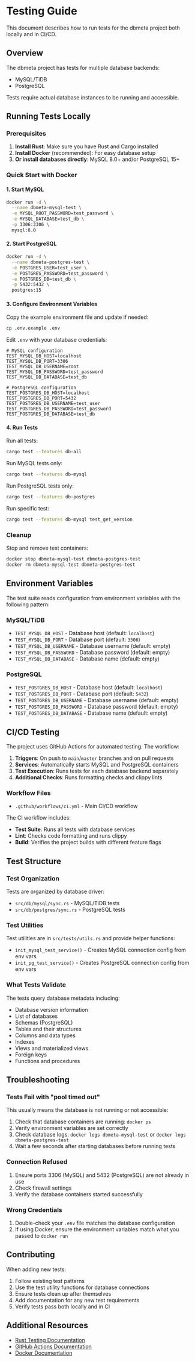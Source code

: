 # Testing Guide

This document describes how to run tests for the dbmeta project both locally and in CI/CD.

## Overview

The dbmeta project has tests for multiple database backends:
- MySQL/TiDB
- PostgreSQL

Tests require actual database instances to be running and accessible.

## Running Tests Locally

### Prerequisites

1. **Install Rust**: Make sure you have Rust and Cargo installed
2. **Install Docker** (recommended): For easy database setup
3. **Or install databases directly**: MySQL 8.0+ and/or PostgreSQL 15+

### Quick Start with Docker

#### 1. Start MySQL
```bash
docker run -d \
  --name dbmeta-mysql-test \
  -e MYSQL_ROOT_PASSWORD=test_password \
  -e MYSQL_DATABASE=test_db \
  -p 3306:3306 \
  mysql:8.0
```

#### 2. Start PostgreSQL
```bash
docker run -d \
  --name dbmeta-postgres-test \
  -e POSTGRES_USER=test_user \
  -e POSTGRES_PASSWORD=test_password \
  -e POSTGRES_DB=test_db \
  -p 5432:5432 \
  postgres:15
```

#### 3. Configure Environment Variables

Copy the example environment file and update if needed:
```bash
cp .env.example .env
```

Edit `.env` with your database credentials:
```env
# MySQL configuration
TEST_MYSQL_DB_HOST=localhost
TEST_MYSQL_DB_PORT=3306
TEST_MYSQL_DB_USERNAME=root
TEST_MYSQL_DB_PASSWORD=test_password
TEST_MYSQL_DB_DATABASE=test_db

# PostgreSQL configuration
TEST_POSTGRES_DB_HOST=localhost
TEST_POSTGRES_DB_PORT=5432
TEST_POSTGRES_DB_USERNAME=test_user
TEST_POSTGRES_DB_PASSWORD=test_password
TEST_POSTGRES_DB_DATABASE=test_db
```

#### 4. Run Tests

Run all tests:
```bash
cargo test --features db-all
```

Run MySQL tests only:
```bash
cargo test --features db-mysql
```

Run PostgreSQL tests only:
```bash
cargo test --features db-postgres
```

Run specific test:
```bash
cargo test --features db-mysql test_get_version
```

### Cleanup

Stop and remove test containers:
```bash
docker stop dbmeta-mysql-test dbmeta-postgres-test
docker rm dbmeta-mysql-test dbmeta-postgres-test
```

## Environment Variables

The test suite reads configuration from environment variables with the following pattern:

### MySQL/TiDB
- `TEST_MYSQL_DB_HOST` - Database host (default: `localhost`)
- `TEST_MYSQL_DB_PORT` - Database port (default: `3306`)
- `TEST_MYSQL_DB_USERNAME` - Database username (default: empty)
- `TEST_MYSQL_DB_PASSWORD` - Database password (default: empty)
- `TEST_MYSQL_DB_DATABASE` - Database name (default: empty)

### PostgreSQL
- `TEST_POSTGRES_DB_HOST` - Database host (default: `localhost`)
- `TEST_POSTGRES_DB_PORT` - Database port (default: `5432`)
- `TEST_POSTGRES_DB_USERNAME` - Database username (default: empty)
- `TEST_POSTGRES_DB_PASSWORD` - Database password (default: empty)
- `TEST_POSTGRES_DB_DATABASE` - Database name (default: empty)

## CI/CD Testing

The project uses GitHub Actions for automated testing. The workflow:

1. **Triggers**: On push to `main`/`master` branches and on pull requests
2. **Services**: Automatically starts MySQL and PostgreSQL containers
3. **Test Execution**: Runs tests for each database backend separately
4. **Additional Checks**: Runs formatting checks and clippy lints

### Workflow Files

- `.github/workflows/ci.yml` - Main CI/CD workflow

The CI workflow includes:
- **Test Suite**: Runs all tests with database services
- **Lint**: Checks code formatting and runs clippy
- **Build**: Verifies the project builds with different feature flags

## Test Structure

### Test Organization

Tests are organized by database driver:
- `src/db/mysql/sync.rs` - MySQL/TiDB tests
- `src/db/postgres/sync.rs` - PostgreSQL tests

### Test Utilities

Test utilities are in `src/tests/utils.rs` and provide helper functions:
- `init_mysql_test_service()` - Creates MySQL connection config from env vars
- `init_pg_test_service()` - Creates PostgreSQL connection config from env vars

### What Tests Validate

The tests query database metadata including:
- Database version information
- List of databases
- Schemas (PostgreSQL)
- Tables and their structures
- Columns and data types
- Indexes
- Views and materialized views
- Foreign keys
- Functions and procedures

## Troubleshooting

### Tests Fail with "pool timed out"

This usually means the database is not running or not accessible:
1. Check that database containers are running: `docker ps`
2. Verify environment variables are set correctly
3. Check database logs: `docker logs dbmeta-mysql-test` or `docker logs dbmeta-postgres-test`
4. Wait a few seconds after starting databases before running tests

### Connection Refused

1. Ensure ports 3306 (MySQL) and 5432 (PostgreSQL) are not already in use
2. Check firewall settings
3. Verify the database containers started successfully

### Wrong Credentials

1. Double-check your `.env` file matches the database configuration
2. If using Docker, ensure the environment variables match what you passed to `docker run`

## Contributing

When adding new tests:
1. Follow existing test patterns
2. Use the test utility functions for database connections
3. Ensure tests clean up after themselves
4. Add documentation for any new test requirements
5. Verify tests pass both locally and in CI

## Additional Resources

- [Rust Testing Documentation](https://doc.rust-lang.org/book/ch11-00-testing.html)
- [GitHub Actions Documentation](https://docs.github.com/en/actions)
- [Docker Documentation](https://docs.docker.com/)
